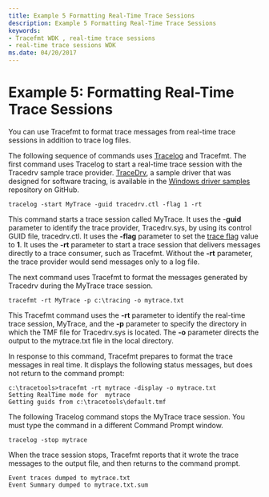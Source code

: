 ```yaml
---
title: Example 5 Formatting Real-Time Trace Sessions
description: Example 5 Formatting Real-Time Trace Sessions
keywords:
- Tracefmt WDK , real-time trace sessions
- real-time trace sessions WDK
ms.date: 04/20/2017
---
```


# Example 5: Formatting Real-Time Trace Sessions


You can use Tracefmt to format trace messages from real-time trace sessions in addition to trace log files.

The following sequence of commands uses [Tracelog](tracelog.md) and Tracefmt. The first command uses Tracelog to start a real-time trace session with the Tracedrv sample trace provider. [TraceDrv](https://github.com/Microsoft/Windows-driver-samples/tree/main/general/tracing/tracedriver), a sample driver that was designed for software tracing, is available in the [Windows driver samples](https://github.com/Microsoft/Windows-driver-samples) repository on GitHub.

```
tracelog -start MyTrace -guid tracedrv.ctl -flag 1 -rt
```

This command starts a trace session called MyTrace. It uses the -**guid** parameter to identify the trace provider, Tracedrv.sys, by using its control GUID file, tracedrv.ctl. It uses the **-flag** parameter to set the [trace flag](trace-flags.md) value to **1**. It uses the **-rt** parameter to start a trace session that delivers messages directly to a trace consumer, such as Tracefmt. Without the **-rt** parameter, the trace provider would send messages only to a log file.

The next command uses Tracefmt to format the messages generated by Tracedrv during the MyTrace trace session.

```
tracefmt -rt MyTrace -p c:\tracing -o mytrace.txt
```

This Tracefmt command uses the **-rt** parameter to identify the real-time trace session, MyTrace, and the **-p** parameter to specify the directory in which the TMF file for Tracedrv.sys is located. The **-o** parameter directs the output to the mytrace.txt file in the local directory.

In response to this command, Tracefmt prepares to format the trace messages in real time. It displays the following status messages, but does not return to the command prompt:

```
c:\tracetools>tracefmt -rt mytrace -display -o mytrace.txt
Setting RealTime mode for  mytrace
Getting guids from c:\tracetools\default.tmf
```

The following Tracelog command stops the MyTrace trace session. You must type the command in a different Command Prompt window.

```
tracelog -stop mytrace
```

When the trace session stops, Tracefmt reports that it wrote the trace messages to the output file, and then returns to the command prompt.

```
Event traces dumped to mytrace.txt
Event Summary dumped to mytrace.txt.sum
```

 

 





